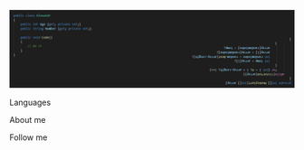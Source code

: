![Header](https://github.com/AlexSergo/AlexSergo/blob/master/assets/header.jpg)

Languages

About me

Follow me

